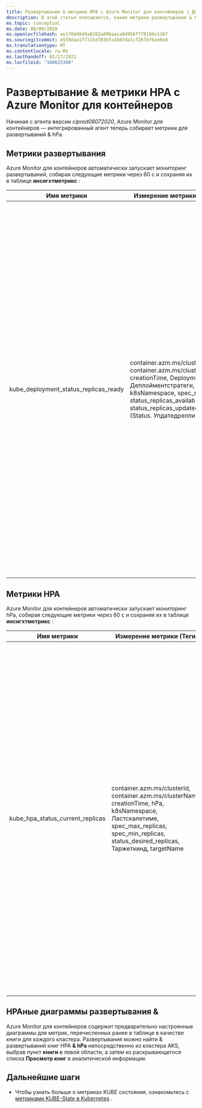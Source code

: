 ```yaml
---
title: Развертывание & метрики HPA с Azure Monitor для контейнеров | Документация Майкрософт
description: В этой статье описывается, какие метрики развертывания & HPA (горизонтальный Автомасштабирование Pod) собираются с Azure Monitor для контейнеров.
ms.topic: conceptual
ms.date: 08/09/2020
ms.openlocfilehash: ee1f0d4849a8382a898aaca84956ff78166e138f
ms.sourcegitcommit: e559daa1f7115d703bfa1b87da1cf267bf6ae9e8
ms.translationtype: MT
ms.contentlocale: ru-RU
ms.lasthandoff: 02/17/2021
ms.locfileid: "100625308"
---
```

# <a name="deployment--hpa-metrics-with-azure-monitor-for-containers"></a>Развертывание & метрики HPA с Azure Monitor для контейнеров

Начиная с агента версии *ciprod08072020*, Azure Monitor для контейнеров — интегрированный агент теперь собирает метрики для развертываний & hPa.

## <a name="deployment-metrics"></a>Метрики развертывания

Azure Monitor для контейнеров автоматически запускает мониторинг развертываний, собирая следующие метрики через 60 с и сохраняя их в таблице **инсигхтметрикс** :

|Имя метрики |Измерение метрики (Теги) |Описание |
|------------|------------------------|------------|
|kube_deployment_status_replicas_ready |container.azm.ms/clusterId, container.azm.ms/clusterName, creationTime, Deployment, Деплойментстратеги, k8sNamespace, spec_replicas, status_replicas_available, status_replicas_updated (Status. Упдатедрепликас) | Общее число готовых модулей Pod, предназначенных для данного развертывания (Status. Реадирепликас). Ниже приведены измерения этой метрики. <ul> <li> Deployment — имя развертывания </li> <li> пространство имен k8sNamespace-Kubernetes для развертывания </li> <li> Деплойментстратеги — стратегия развертывания, используемая для замены модулей Pod новыми (Spec. стратегий. Type)</li><li> creationTime — отметка времени создания развертывания </li> <li> spec_replicas-число требуемых модулей Pod (спец. реплики) </li> <li>status_replicas_available — общее количество доступных модулей Pod (готовых как минимум для Минреадисекондс), для которых предназначено это развертывание (Status. Аваилаблерепликас).</li><li>status_replicas_updated — общее число незавершенных модулей Pod, для которых предназначено это развертывание, с требуемой спецификацией шаблона (Status. Упдатедрепликас). </li></ul>|

## <a name="hpa-metrics"></a>Метрики HPA

Azure Monitor для контейнеров автоматически запускает мониторинг hPa, собирая следующие метрики через 60 с и сохраняя их в таблице **инсигхтметрикс** :

|Имя метрики |Измерение метрики (Теги) |Описание |
|------------|------------------------|------------|
|kube_hpa_status_current_replicas |container.azm.ms/clusterId, container.azm.ms/clusterName, creationTime, hPa, k8sNamespace, Ластскалетиме, spec_max_replicas, spec_min_replicas, status_desired_replicas, Таржеткинд, targetName | Текущее число реплик модулей Pod, управляемых этим автомасштабированием (Status. Куррентрепликас). Ниже приведены измерения этой метрики. <ul> <li> hPa — имя HPA </li> <li> пространство имен k8sNamespace-Kubernetes для HPA </li> <li> Ластскалетиме — Последнее время, в течение которого HPA масштабирует число модулей Pod (Status. Ластскалетиме)</li><li> Метка времени создания creationTime-HPA </li> <li> spec_max_replicas-верхний предел числа модулей Pod, которые могут быть заданы автомасштабированием (Spec. Максрепликас) </li> <li> spec_min_replicas нижнего предела для количества реплик, к которым может масштабироваться Автомасштабирование (Spec. Минрепликас) </li><li>status_desired_replicas необходимое количество реплик модулей управления доступом, управляемых этим автомасштабированием (Status. Десиредрепликас)</li><li>Таржеткинд — тип целевого объекта HPA (Spec. Скалетаржетреф. Kind) </li><li>targetName — имя целевого объекта HPA (spec.scaleTargetRef.name) </li></ul>|

## <a name="deployment--hpa-charts"></a>HPAные диаграммы развертывания & 

Azure Monitor для контейнеров содержит предварительно настроенные диаграммы для метрик, перечисленных ранее в таблице в качестве книги для каждого кластера. Развертывания можно найти & развертываний книг HPA **& hPa** непосредственно из кластера AKS, выбрав пункт **книги** в левой области, а затем из раскрывающегося списка **Просмотр книг** в аналитической информации.

## <a name="next-steps"></a>Дальнейшие шаги

- Чтобы узнать больше о метриках KUBE состояния, ознакомьтесь с [метриками KUBE-State в Kubernetes](https://github.com/kubernetes/kube-state-metrics/tree/master/docs) .